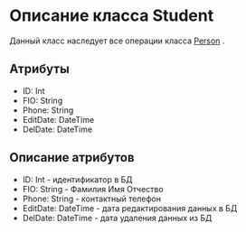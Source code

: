 # Описание класса Student
    
Данный класс наследует все операции класса  [Person](./Person.md "Класс Person") . 


## Атрибуты

* ID: Int
* FIO: String
* Phone: String
* EditDate: DateTime
* DelDate: DateTime


## Описание атрибутов

* ID: Int - идентификатор в БД
* FIO: String - Фамилия Имя Отчество
* Phone: String - контактный телефон 
* EditDate: DateTime - дата редактирования данных в БД
* DelDate: DateTime - дата удаления данных из БД